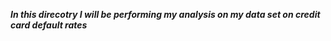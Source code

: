 ***In this direcotry I will be performing my analysis on my data set on credit card default rates***

